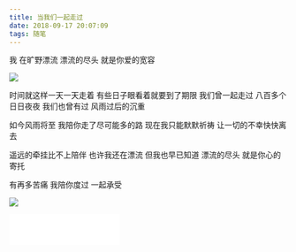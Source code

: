 ```yaml
---
title: 当我们一起走过
date: 2018-09-17 20:07:09
tags: 随笔
---
```


我
在旷野漂流
漂流的尽头
就是你爱的宽容

<!--more-->



![](1.jpg)

时间就这样一天一天走着
有些日子眼看着就要到了期限
我们曾一起走过
八百多个日日夜夜
我们也曾有过
风雨过后的沉重

如今风雨将至
我陪你走了尽可能多的路
现在我只能默默祈祷
让一切的不幸快快离去

遥远的牵挂比不上陪伴
也许我还在漂流
但我也早已知道
漂流的尽头
就是你心的寄托

有再多苦痛
我陪你度过
一起承受

![](2.jpg)


<iframe  frameborder="no" border="0" marginwidth="0" marginheight="0" width=200 height=56 src="//music.163.com/song/media/outer/url?id=374612.mp3&type=2&auto=1&height=56"></iframe>


